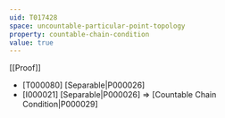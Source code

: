 ```yaml
---
uid: T017428
space: uncountable-particular-point-topology
property: countable-chain-condition
value: true
---
```

[[Proof]]

* [T000080] [Separable|P000026]
* [I000021] [Separable|P000026] => [Countable Chain Condition|P000029]

